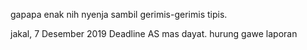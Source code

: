 gapapa enak nih nyenja sambil gerimis-gerimis tipis.

jakal, 7 Desember 2019
Deadline AS mas dayat.
hurung gawe laporan
